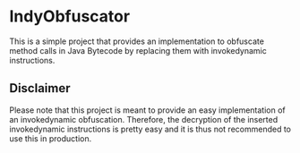 # IndyObfuscator
This is a simple project that provides an implementation to obfuscate method calls in Java Bytecode by replacing them with invokedynamic instructions.

## Disclaimer
Please note that this project is meant to provide an easy implementation of an invokedynamic obfuscation. Therefore, the decryption of the inserted invokedynamic instructions is pretty easy and it is thus not recommended to use this in production.
